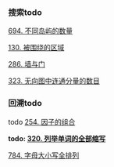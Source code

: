 ### 搜索todo

[694. 不同岛屿的数量](https://leetcode-cn.com/problems/number-of-distinct-islands/)

[130. 被围绕的区域](https://leetcode-cn.com/problems/surrounded-regions/)

[286. 墙与门](https://leetcode-cn.com/problems/walls-and-gates/)

[323. 无向图中连通分量的数目](https://leetcode-cn.com/problems/number-of-connected-components-in-an-undirected-graph/)



### 回溯todo

todo [254. 因子的组合](https://leetcode-cn.com/problems/factor-combinations/)

**todo: [320. 列举单词的全部缩写](https://leetcode-cn.com/problems/generalized-abbreviation/)** 

[784. 字母大小写全排列](https://leetcode-cn.com/problems/letter-case-permutation/)